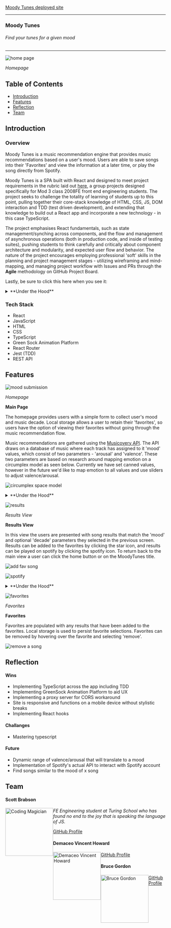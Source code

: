 [Moody Tunes deployed site](https://demaceo.github.io/moodytunes/)

---

### Moody Tunes
###### Find your tunes for a given mood  

---

![home page](https://user-images.githubusercontent.com/66697338/104397638-753e8e80-550a-11eb-995c-c34db257a3af.png)

*Homepage*


## Table of Contents
* [Introduction](#introduction)
* [Features](#features)
* [Reflection](#reflection)
* [Team](#team)


## Introduction

### Overview
Moody Tunes is a music recommendation engine that provides music recommendations based on a user's mood. Users are able to save songs into their 'Favorites' and view the information at a later time, or play the song directly from Spotify. 

Moody Tunes is a SPA built with React and designed to meet project requirements in the rubric laid out [here](https://frontend.turing.io/projects/module-3/stretch.html), a group projects designed specifically for Mod 3 class 2008FE front end engineering students. The project seeks to challenge the totality of learning of students up to this point, pulling together their core-stack knowledge of HTML, CSS, JS, DOM interaction and TDD (test driven development), and extending that knowledge to build out a React app and incorporate a new technology - in this case TypeScript.

The project emphasises React fundamentals, such as state management/synching across components, and the flow and management of asynchronous operations (both in production code, and inside of testing suites), pushing students to think carefully and critically about component architecture and modularity, and expected user flow and behavior. The nature of the project encourages employing professional 'soft' skills in the planning and project management stages - utilizing wireframing and mind-mapping, and managing project workflow with Issues and PRs through the **Agile** methodology on GitHub Project Board.

Lastly, be sure to click this here when you see it:
<details>
  <summary>**Under the Hood**</summary>
There's more info under here about the functionality being described!
</details>

### Tech Stack
* React
* JavaScript
* HTML
* CSS
* TypeScript
* Green Sock Animation Platform
* React Router
* Jest (TDD)
* REST API

## Features 

![mood submission](https://user-images.githubusercontent.com/66697338/104397652-796aac00-550a-11eb-8f64-4b7f7e0c07cc.gif)

*Homepage*

**Main Page**

The homepage provides users with a simple form to collect user's mood and music decade. Local storage allows a user to retain their 'favorites', so users have the option of viewing their favorites without going through the music recommendation flow. 

Music recommendations are gathered using the [Musicovery API](http://b2b.musicovery.com/). The API draws on a database of music where each track has assigned to it 'mood' values, which consist of two parameters - 'arousal' and 'valence'. These two parameters are based on research around mapping emotion on a circumplex model as seen below. Currently we have set canned values, however in the future we'd like to map emotion to all values and use sliders to adjust valence/arousal.

![circumplex space model](https://user-images.githubusercontent.com/66697338/104362520-21fc1a00-54d1-11eb-9f31-b1e269504019.png)

<details>
  <summary>**Under the Hood**</summary>

---

The Homepage itself is housed in the React `<App />` component, as you might expect. To implement a multi-page experience, we implemented the `<BrowserRouter/>` and the components thereof that allowed linking/routing `<Link />`, `<NavLink />` and `<Route />`. 
  
With normal functionality, what ends up rendering on the homepage inside of `<App>` are two components. From 'top' to 'bottom':

```
<NavBar />       // Is always visible
<Form />         // A container for the Banner and MovieCard components

```

The `useEffect` hook is employed inside of the `<App/>` component to check local storage for user favorites. That data is an array of all of `favoriteSong` objects - that data is mapped over to create multiple `<Favorite />` components inside of `<FavoritesView />`

---

</details>

![results](https://user-images.githubusercontent.com/66697338/104397637-753e8e80-550a-11eb-9282-fade445a3ce1.png)

*Results View*

**Results View** 

In this view the users are presented with song results that match the 'mood' and optional 'decade' parameters they selected in the previous screen. Results can be added to the favorites by clicking the star icon, and results can be played on spotify by clicking the spotify icon. To return back to the main view a user can click the home button or on the MoodyTunes title. 

![add fav song](https://user-images.githubusercontent.com/66697338/104397671-82f41400-550a-11eb-90da-d64cb0c7c3e0.gif)

![spotify](https://user-images.githubusercontent.com/66697338/104397981-22190b80-550b-11eb-8228-8bc205b14942.gif)

<details>
  <summary>**Under the Hood**</summary>

---

Favorites will be noted in search results by using the `useState` and `useEffect` hooks with the Result component. On mount, the component will check the list of favorited songs passed to it as a prop against its own ID. If a match exists, it will mark itself as a favorite and animate appropriately.
---

</details>

![favorites](https://user-images.githubusercontent.com/66697338/104397634-74a5f800-550a-11eb-83b3-a476254fc76e.png)

*Favorites*

**Favorites**

Favorites are populated with any results that have been added to the favorites. Local storage is used to persist favorite selections. Favorites can be removed by hovering over the favorite and selecting 'remove'.

![remove a song](https://user-images.githubusercontent.com/66697338/104397668-81c2e700-550a-11eb-82f2-4bfe6fa0abdc.gif)

## Reflection

#### Wins

* Implementing TypeScript across the app including TDD
* Implementing GreenSock Animation Platform to aid UX
* Implementing a proxy server for CORS workaround
* Site is responsive and functions on a mobile device without stylistic breaks
* Implementing React hooks

#### Challanges

* Mastering typescript

#### Future

* Dynamic range of valence/arousal that will translate to a mood
* Implementation of Spotify's actual API to interact with Spotify account
* Find songs similar to the mood of x song

## Team

<h4>Scott Brabson</h4>
<img src="https://avatars1.githubusercontent.com/u/66697338?s=460&u=3d2e338fdeb625c1940a87b1cfdb7ba6e7d16c5c&v=4" alt="Coding Magician"
 width="150" height="auto" style="float: left" />

*FE Engineering student at Turing School who has found no end to the joy that is speaking the language of JS.*

[GitHub Profile](https://github.com/brabbuss)

<h4>Demaceo Vincent Howard</h4>
<img src="https://avatars2.githubusercontent.com/u/62954974?s=400&u=b246587c21877b7fe4a4972e89ec98677d5c29d6&v=4" alt="Demaceo Vincent Howard"
 width="150" height="auto" style="float: left" />

[GitHub Profile](https://github.com/demaceo)

<h4>Bruce Gordon</h4>
<img src="https://avatars3.githubusercontent.com/u/68293135?s=400&u=775c1b148ea65fa5bdcbbb6dab936da52cd44959&v=4" alt="Bruce Gordon"
 width="150" height="auto" style="float: left" />

[GitHub Profile](https://github.com/bruce-gordon)

